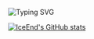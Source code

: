 ![Typing SVG](https://readme-typing-svg.demolab.com?font=Fira+Code&pause=1000&width=635&lines=print(%22欢迎来到rick的世界%22)&center=true&size=27)

[![IceEnd's GitHub stats](https://github-immortality.vercel.app/api?username=kingdomye)](https://github.com/IceEnd)
